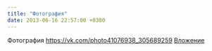 ```yaml
---
title: "Фотография"
date: 2013-06-16 22:57:00 +0300
---
```


Фотография
<a class="vk-attach" href="https://vk.com/photo41076938_305689259">https://vk.com/photo41076938_305689259</a>
<a class="vk-attach" href="https://vk.com/photo41076938_305689259">Вложение</a>
